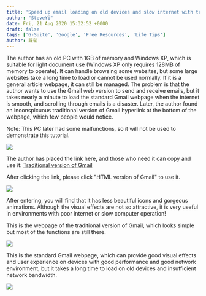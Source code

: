 ```yaml
---
title: 'Speed up email loading on old devices and slow internet with traditional version of Gmail'
author: "SteveYi"
date: Fri, 21 Aug 2020 15:32:52 +0000
draft: false
tags: ['G-Suite', 'Google', 'Free Resources', 'Life Tips']
Author: 蘿蔔
---
```


The author has an old PC with 1GB of memory and Windows XP, which is suitable for light document use (Windows XP only requires 128MB of memory to operate). It can handle browsing some websites, but some large websites take a long time to load or cannot be used normally. If it is a general article webpage, it can still be managed. The problem is that the author wants to use the Gmail web version to send and receive emails, but it takes nearly a minute to load the standard Gmail webpage when the internet is smooth, and scrolling through emails is a disaster. Later, the author found an inconspicuous traditional version of Gmail hyperlink at the bottom of the webpage, which few people would notice.

Note: This PC later had some malfunctions, so it will not be used to demonstrate this tutorial.

![](https://static-a1.steveyi.net/media/blog/2020082115070982.png)

The author has placed the link here, and those who need it can copy and use it: 
[Traditional version of Gmail](https://mail.google.com/mail/u/0/h/ "https://mail.google.com/mail/u/0/h/")

After clicking the link, please click "HTML version of Gmail" to use it.

![](https://static-a1.steveyi.net/media/blog/2020082115124610.png)

After entering, you will find that it has less beautiful icons and gorgeous animations. Although the visual effects are not so attractive, it is very useful in environments with poor internet or slow computer operation!

This is the webpage of the traditional version of Gmail, which looks simple but most of the functions are still there.

![](https://static-a1.steveyi.net/media/blog/2020082115230812.png)

This is the standard Gmail webpage, which can provide good visual effects and user experience on devices with good performance and good network environment, but it takes a long time to load on old devices and insufficient network bandwidth.

![](https://static-a1.steveyi.net/media/blog/2020082115303578.png)
